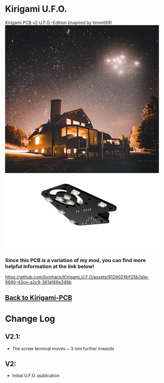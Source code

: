 # Kirigami U.F.O.

Kirigami PCB v2 U.F.O.-Edition (inspired by timmit99)
![Alt text](/Images/ufo.png?raw=true "Title")![Alt text](/Images/kirigami_UFO_pcb.png?raw=true "Title")

### Since this PCB is a variation of my mod, you can find more helpful information at the link below!

https://github.com/livinhack/Kirigami_U.F.O/assets/91290219/f25b7a1e-6680-43ce-a2c9-361af66e349b

## [Back to Kirigami-PCB](https://github.com/livinhack/Kirigami-PCB)

# Change Log #


## V2.1:
 - The screw terminal moves ~ 3 mm further inwards

## V2:
 - Initial U.F.O. publication
